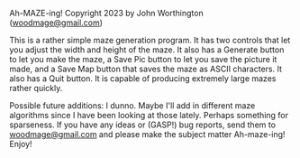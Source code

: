 ﻿Ah-MAZE-ing!  Copyright 2023 by John Worthington (woodmage@gmail.com)

This is a rather simple maze generation program.  It has two controls that let you adjust the width and height of the maze.  It also has a Generate button to let you make the maze, a Save Pic button to let you save the picture it made, and a Save Map button that saves the maze as ASCII characters.  It also has a Quit button.  It is capable of producing extremely large mazes rather quickly.

Possible future additions: I dunno.  Maybe I'll add in different maze algorithms since I have been looking at those lately.  Perhaps something for sparseness.  If you have any ideas or (GASP!) bug reports, send them to woodmage@gmail.com and please make the subject matter Ah-maze-ing!  Enjoy!

